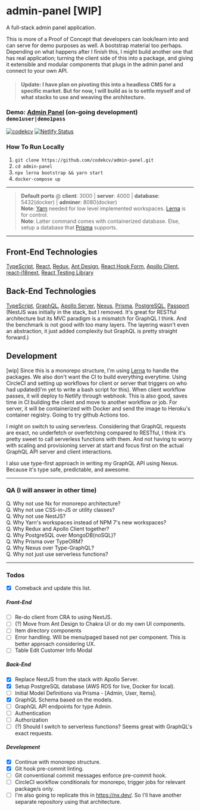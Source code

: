 # admin-panel [WIP]
A full-stack admin panel application.

This is more of a Proof of Concept that developers can look/learn into and can serve for demo purposes as well. A bootstrap material too perhaps. Depending on what happens after I finish this, I might build another one that has real application; turning the client side of this into a package, and giving it extensible and modular components that plugs in the admin panel and connect to your own API.

> #### Update: I have plan on pivoting this into a headless CMS for a specific market. But for now, I will build as is to settle myself and of what stacks to use and weaving the architecture.

### Demo: <a href="https://kcv-admin-panel.netlify.app" target="_blank" rel="noopener noreferrer">Admin Panel</a> (on-going development) `demo1user|demo1pass`

[![codekcv](https://circleci.com/gh/codekcv/admin-panel.svg?style=shield)](https://app.circleci.com/pipelines/github/codekcv/admin-panel) [![Netlify Status](https://api.netlify.com/api/v1/badges/1c25043f-9715-4b31-b377-bffcf4fdfa65/deploy-status)](https://app.netlify.com/sites/kcv-admin-panel/deploys)

### How To Run Locally
1. `git clone https://github.com/codekcv/admin-panel.git`
2. `cd admin-panel`
3. `npx lerna bootstrap && yarn start`
4. `docker-compose up`

---

> **Default ports** @ **client**: 3000 | **server**: 4000  |  **database**: 5432(docker) | **adminer**: 8080(docker)  
> **Note**: [Yarn](https://yarnpkg.com/) needed for low level implemented workspaces. [Lerna](https://github.com/lerna/lerna) is for control.  
> **Note**: Latter command comes with containerized database. Else, setup a database that [Prisma](https://www.prisma.io/) supports.

---

## Front-End Technologies
[TypeScript](https://www.typescriptlang.org/), [React](http://reactjs.org/), [Redux](https://redux-toolkit.js.org/), [Ant Design](https://ant.design/), [React Hook Form](https://react-hook-form.com/), [Apollo Client](https://www.apollographql.com/docs/react/), [react-i18next](https://react.i18next.com/), [React Testing Library](https://testing-library.com/docs/react-testing-library/intro/)

## Back-End Technologies
[TypeScript](https://www.typescriptlang.org/), [GraphQL](https://graphql.org/), [Apollo Server](https://www.apollographql.com/docs/apollo-server/), [Nexus](https://nexusjs.org/), [Prisma](https://www.prisma.io/),  [PostgreSQL](https://www.postgresql.org/),  [Passport](http://www.passportjs.org/)  
(NestJS was initially in the stack, but I removed. It's great for RESTful architecture but its MVC paradigm is a mismatch for GraphQL I think. And the benchmark is not good with too many layers. The layering wasn't even an abstraction, it just added complexity but GraphQL is pretty straight forward.)

## Development
[wip] Since this is a monorepo structure, I'm using [Lerna](https://github.com/lerna/lerna) to handle the packages. We also don't want the CI to build everything everytime. Using CircleCI and setting up workflows for client or server that triggers on who had updated(I'm yet to write a bash script for this). When client workflow passes, it will deploy to Netlify through webhook. This is also good, saves time in CI building the client and move to another workflow or job. For server, it will be containerized with Docker and send the image to Heroku's container registry. Going to try github Actions too.

I might on switch to using serverless. Considering that GraphQL requests are exact, no underfetch or overfetching compared to RESTful, I think it's pretty sweet to call serverless functions with them. And not having to worry with scaling and provisioning server at start and focus first on the actual GraphQL API server and client interactions.

I also use type-first approach in writing my GraphQL API using Nexus. Because it's type safe, predictable, and awesome.

---
### QA (I will answer in other time)
Q. Why not use Nx for monorepo architecture?  
Q. Why not use CSS-in-JS or utility classes?  
Q. Why not use NestJS?  
Q. Why Yarn's workspaces instead of NPM 7's new workspaces?  
Q. Why Redux and Apollo Client together?  
Q. Why PostgreSQL over MongoDB(noSQL)?  
Q. Why Prisma over TypeORM?  
Q. Why Nexus over Type-GraphQL?  
Q. Why not just use serverless functions?

---
### Todos
- [x] Comeback and update this list.

##### Front-End
- [ ] Re-do client from CRA to using NextJS.
- [ ] (?) Move from Ant Design to Chakra UI or do my own UI components.
- [ ] Item directory components
- [ ] Error handling. Will be menu/paged based not per component. This is better approach considering UX.
- [ ] Table Edit Customer Info Modal

##### Back-End
- [x] Replace NestJS from the stack with Apollo Server.
- [x] Setup PostgreSQL database (AWS RDS for live, Docker for local).
- [ ] Initial Model Definitions via Prisma - [Admin, User, Items].
- [x] GraphQL Schema based on the models.
- [ ] GraphQL API endpoints for type Admin.
- [ ] Authentication
- [ ] Authorization
- [ ] (?) Should I switch to serverless functions? Seems great with GraphQL's exact requests.

##### Development
- [x] Continue with monorepo structure.
- [x] Git hook pre-commit linting.
- [ ] Git conventional commit messages enforce pre-commit hook.
- [ ] CircleCI workflow conditionals for monorepo, trigger jobs for relevant package/s only.
- [ ] I'm also going to replicate this in https://nx.dev/. So I'll have another separate repository using that architecture.
